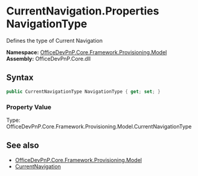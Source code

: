 # CurrentNavigation.Properties NavigationType
Defines the type of Current Navigation  

**Namespace:** [OfficeDevPnP.Core.Framework.Provisioning.Model](OfficeDevPnP.Core.Framework.Provisioning.Model.md)  
**Assembly:** OfficeDevPnP.Core.dll  
## Syntax
```C#
public CurrentNavigationType NavigationType { get; set; }
```

### Property Value
Type: OfficeDevPnP.Core.Framework.Provisioning.Model.CurrentNavigationType  

## See also
- [OfficeDevPnP.Core.Framework.Provisioning.Model](OfficeDevPnP.Core.Framework.Provisioning.Model.md)
- [CurrentNavigation](OfficeDevPnP.Core.Framework.Provisioning.Model.CurrentNavigation.md) 
